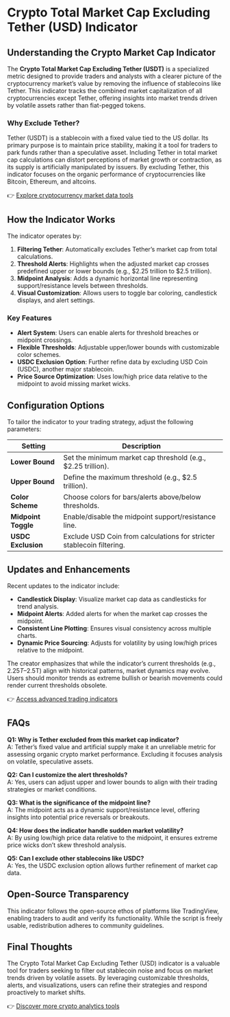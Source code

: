# Crypto Total Market Cap Excluding Tether (USD) Indicator  

## Understanding the Crypto Market Cap Indicator  

The **Crypto Total Market Cap Excluding Tether (USDT)** is a specialized metric designed to provide traders and analysts with a clearer picture of the cryptocurrency market’s value by removing the influence of stablecoins like Tether. This indicator tracks the combined market capitalization of all cryptocurrencies except Tether, offering insights into market trends driven by volatile assets rather than fiat-pegged tokens.  

### Why Exclude Tether?  
Tether (USDT) is a stablecoin with a fixed value tied to the US dollar. Its primary purpose is to maintain price stability, making it a tool for traders to park funds rather than a speculative asset. Including Tether in total market cap calculations can distort perceptions of market growth or contraction, as its supply is artificially manipulated by issuers. By excluding Tether, this indicator focuses on the organic performance of cryptocurrencies like Bitcoin, Ethereum, and altcoins.  

👉 [Explore cryptocurrency market data tools](https://bit.ly/okx-bonus)  

## How the Indicator Works  

The indicator operates by:  
1. **Filtering Tether**: Automatically excludes Tether’s market cap from total calculations.  
2. **Threshold Alerts**: Highlights when the adjusted market cap crosses predefined upper or lower bounds (e.g., $2.25 trillion to $2.5 trillion).  
3. **Midpoint Analysis**: Adds a dynamic horizontal line representing support/resistance levels between thresholds.  
4. **Visual Customization**: Allows users to toggle bar coloring, candlestick displays, and alert settings.  

### Key Features  
- **Alert System**: Users can enable alerts for threshold breaches or midpoint crossings.  
- **Flexible Thresholds**: Adjustable upper/lower bounds with customizable color schemes.  
- **USDC Exclusion Option**: Further refine data by excluding USD Coin (USDC), another major stablecoin.  
- **Price Source Optimization**: Uses low/high price data relative to the midpoint to avoid missing market wicks.  

## Configuration Options  

To tailor the indicator to your trading strategy, adjust the following parameters:  

| Setting                | Description                                                                 |  
|------------------------|-----------------------------------------------------------------------------|  
| **Lower Bound**        | Set the minimum market cap threshold (e.g., $2.25 trillion).                |  
| **Upper Bound**        | Define the maximum threshold (e.g., $2.5 trillion).                         |  
| **Color Scheme**       | Choose colors for bars/alerts above/below thresholds.                       |  
| **Midpoint Toggle**    | Enable/disable the midpoint support/resistance line.                        |  
| **USDC Exclusion**     | Exclude USD Coin from calculations for stricter stablecoin filtering.       |  

## Updates and Enhancements  

Recent updates to the indicator include:  
- **Candlestick Display**: Visualize market cap data as candlesticks for trend analysis.  
- **Midpoint Alerts**: Added alerts for when the market cap crosses the midpoint.  
- **Consistent Line Plotting**: Ensures visual consistency across multiple charts.  
- **Dynamic Price Sourcing**: Adjusts for volatility by using low/high prices relative to the midpoint.  

The creator emphasizes that while the indicator’s current thresholds (e.g., $2.25T–$2.5T) align with historical patterns, market dynamics may evolve. Users should monitor trends as extreme bullish or bearish movements could render current thresholds obsolete.  

👉 [Access advanced trading indicators](https://bit.ly/okx-bonus)  

## FAQs  

**Q1: Why is Tether excluded from this market cap indicator?**  
A: Tether’s fixed value and artificial supply make it an unreliable metric for assessing organic crypto market performance. Excluding it focuses analysis on volatile, speculative assets.  

**Q2: Can I customize the alert thresholds?**  
A: Yes, users can adjust upper and lower bounds to align with their trading strategies or market conditions.  

**Q3: What is the significance of the midpoint line?**  
A: The midpoint acts as a dynamic support/resistance level, offering insights into potential price reversals or breakouts.  

**Q4: How does the indicator handle sudden market volatility?**  
A: By using low/high price data relative to the midpoint, it ensures extreme price wicks don’t skew threshold analysis.  

**Q5: Can I exclude other stablecoins like USDC?**  
A: Yes, the USDC exclusion option allows further refinement of market cap data.  

## Open-Source Transparency  

This indicator follows the open-source ethos of platforms like TradingView, enabling traders to audit and verify its functionality. While the script is freely usable, redistribution adheres to community guidelines.  

## Final Thoughts  

The Crypto Total Market Cap Excluding Tether (USD) indicator is a valuable tool for traders seeking to filter out stablecoin noise and focus on market trends driven by volatile assets. By leveraging customizable thresholds, alerts, and visualizations, users can refine their strategies and respond proactively to market shifts.  

👉 [Discover more crypto analytics tools](https://bit.ly/okx-bonus)  
